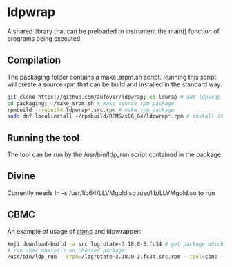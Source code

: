 # ldpwrap
A shared library that can be preloaded to instrument the main() function of programs being executed
## Compilation
The packaging folder contains a make_srpm.sh script. Running this script will create a source rpm that can be build and installed in the standard way.
```bash
git clone https://github.com/aufover/ldpwrap; cd ldwrap # get ldpwrap
cd packaging; ./make_srpm.sh # make source rpm package
rpmbuild --rebuild ldpwrap*.src.rpm # make rpm package
sudo dnf localinstall ~/rpmbuild/RPMS/x86_64/ldpwrap*.rpm # install it
```

## Running the tool
The tool can be run by the /usr/bin/ldp_run script contained in the package.

## Divine
Currently needs ln -s /usr/lib64/LLVMgold.so /usr/lib/LLVMgold.so to run

## CBMC
An example of usage of [cbmc](https://github.com/diffblue/cbmc) and ldpwrapper:
```bash
koji download-build -a src logrotate-3.18.0-3.fc34 # get package which you want to analyze, in this example the logrotate package is used
# run cbmc analysis on choosed package:
/usr/bin/ldp_run --srpm=/logrotate-3.18.0-3.fc34.src.rpm --tool=cbmc --prp='--unwind 1 --pointer-check' --logdir=<logs_file> --max-time=10
```
